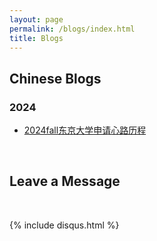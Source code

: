 ```yaml
---
layout: page
permalink: /blogs/index.html
title: Blogs
---
```


## Chinese Blogs

### 2024

- [2024fall东京大学申请心路历程](https://supergrape.github.io/blogs/utokyo-2024/)


<br>

## Leave a Message

<br>

{% include disqus.html %} 

<br>

